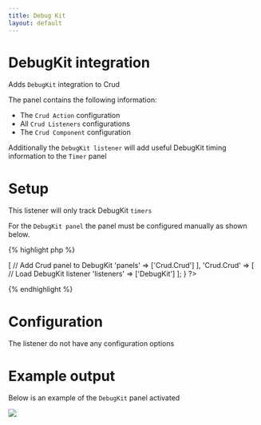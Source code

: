 ```yaml
---
title: Debug Kit
layout: default
---
```


# DebugKit integration

Adds `DebugKit` integration to Crud

The panel contains the following information:

 * The `Crud Action` configuration
 * All `Crud Listeners` configurations
 * The `Crud Component` configuration

Additionally the `DebugKit listener` will add useful DebugKit timing information to the `Timer`
panel

# Setup

This listener will only track DebugKit `timers`

For the `DebugKit panel` the panel must be configured manually as shown below.

{% highlight php %}
<?php
class SamplesController extends AppController {

  public $components = [
    'DebugKit.Toolbar' => [
      // Add Crud panel to DebugKit
      'panels' => ['Crud.Crud']
    ],
    'Crud.Crud' => [
      // Load DebugKit listener
      'listeners' => ['DebugKit']
    ];
}
?>
{% endhighlight %}

# Configuration

The listener do not have any configuration options

# Example output

Below is an example of the `DebugKit` panel activated

<img src="https://f.cloud.github.com/assets/22841/768313/4bb04a2c-e89d-11e2-935a-0a1229201014.png" />
